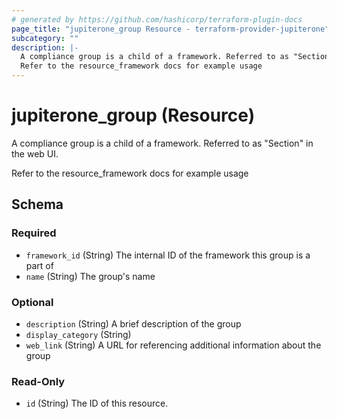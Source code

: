 ```yaml
---
# generated by https://github.com/hashicorp/terraform-plugin-docs
page_title: "jupiterone_group Resource - terraform-provider-jupiterone"
subcategory: ""
description: |-
  A compliance group is a child of a framework. Referred to as "Section" in the web UI.
  Refer to the resource_framework docs for example usage
---
```


# jupiterone_group (Resource)

A compliance group is a child of a framework. Referred to as "Section" in the web UI.

Refer to the resource_framework docs for example usage



<!-- schema generated by tfplugindocs -->
## Schema

### Required

- `framework_id` (String) The internal ID of the framework this group is a part of
- `name` (String) The group's name

### Optional

- `description` (String) A brief description of the group
- `display_category` (String)
- `web_link` (String) A URL for referencing additional information about the group

### Read-Only

- `id` (String) The ID of this resource.


